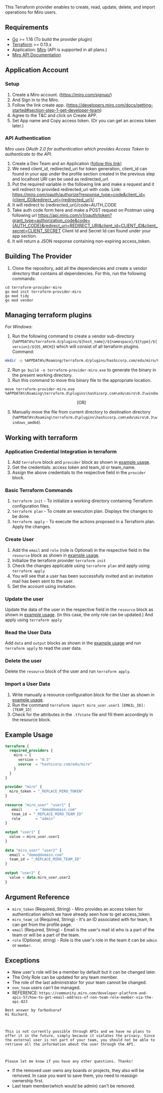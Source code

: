 This Terraform provider enables to create, read, update, delete, and import operations for Miro users.
 
 
## Requirements
 
 
* [Go](https://golang.org/doc/install) >= 1.16 (To build the provider plugin)<br>
* [Terraform](https://www.terraform.io/downloads.html) >= 0.13.x <br/>
* Application: [Miro](https://miro.com/login/) (API is supported in all plans.)
* [Miro API Documentation](https://developers.miro.com/reference#introduction)
 
## Application Account
 
### Setup<a id="setup"></a>
1. Create a Miro account. (https://miro.com/signup/)
2. And Sign in to the Miro.
3. Follow the link create app. (https://developers.miro.com/docs/getting-started#section-step-1-get-developer-team)
4. Agree to the T&C and click on Create APP.
5. Set App name and Copy access token. (Or you can get an access token later.)
 
 
### API Authentication
 *Miro uses OAuth 2.0 for authentication which provides Access Token to authenticate to the API.*
1. Create a Dev Team and an Application ([follow this link](https://developers.miro.com/docs/getting-started))<br>
2. We need client_id, redirected_uri for token generation, client_id can found in your app under the profile section created in the previous step and localhost URI can be used as redirected_url.
3. Put the required variable in the following link and make a request and it will redirect to provided redirected_uri with code.
Link: https://miro.com/oauth/authorize?response_type=code&client_id={client_ID}&redirect_uri={redirected_uri}/ <br>
3. It will redirect to {redirected_uri}/code=AUTH_CODE
4. Take auth code form here and make a POST request on Postman using following url
https://api.miro.com/v1/oauth/token?grant_type=authorization_code&code={AUTH_CODE}&redirect_uri=REDIRECT_URI&client_id=CLIENT_ID&client_secret=CLIENT_SECRET
Client Id and Secret Id can found under your app section. <br>
5. It will return a JSON response containing non-expiring access_token.
 
 
## Building The Provider
1. Clone the repository, add all the dependencies and create a vendor directory that contains all dependencies. For this, run the following commands: <br>
```
cd terraform-provider-miro
go mod init terraform-provider-miro
go mod tidy
go mod vendor
```
 
## Managing terraform plugins
*For Windows:*
1. Run the following command to create a vendor sub-directory (`%APPDATA%/terraform.d/plugins/${host_name}/${namespace}/${type}/${version}/${OS_ARCH}`) which will consist of all terraform plugins. <br> 
Command: 
```bash
mkdir -p %APPDATA%/Roaming/terraform.d/plugins/hashicorp.com/edu/miro/0.3/windows_amd64
```
2. Run `go build -o terraform-provider-miro.exe` to generate the binary in the present working directory. <br>
3. Run this command to move this binary file to the appropriate location.
 ```
 move terraform-provider-miro.exe %APPDATA%\Roaming\terraform.d\plugins\hashicorp.com\edu\miro\0.3\windows_amd64
 ``` 
<p align="center">[OR]</p>
 
3. Manually move the file from current directory to destination directory (`%APPDATA%\Roaming\terraform.d\plugins\hashicorp.com\edu\miro\0.3\windows_amd64`).<br>
 
 
## Working with terraform
 
### Application Credential Integration in terraform
1. Add `terraform` block and `provider` block as shown in [example usage](#example-usage).
2. Get the credentials: access token and team_id or team_name.
3. Assign the above credentials to the respective field in the `provider` block.
 
### Basic Terraform Commands
1. `terraform init` - To initialize a working directory containing Terraform configuration files.
2. `terraform plan` - To create an execution plan. Displays the changes to be done.
3. `terraform apply` - To execute the actions proposed in a Terraform plan. Apply the changes.
 
### Create User
1. Add the `email` and `role` (role is Optional) in the respective field in the `resource` block as shown in [example usage](#example-usage).
2. Initialize the terraform provider `terraform init`
3. Check the changes applicable using `terraform plan` and apply using `terraform apply`
4. You will see that a user has been successfully invited and an invitation mail has been sent to the user.
5. Set the account using invitation.
 
### Update the user
Update the data of the user in the respective field in the `resource` block as shown in [example usage](#example-usage).
(in this case, the only role can be updated.)
And apply using `terraform apply`
 
### Read the User Data
Add `data` and `output` blocks as shown in the [example usage](#example-usage) and run `terraform apply` to read the user data.
 
### Delete the user
Delete the `resource` block of the user and run `terraform apply`.
 
### Import a User Data
1. Write manually a resource configuration block for the User as shown in [example usage](#example-usage).
2. Run the command `terraform import miro_user.user1 [EMAIL_ID]:[TEAM_ID]`
3. Check for the attributes in the `.tfstate` file and fill them accordingly in the resource block.
 
## Example Usage<a id="example-usage"></a>
 
```terraform
terraform {
  required_providers {
    miro = {
      version = "0.3"
      source  = "hashicorp.com/edu/miro"
    }
  }
}
 
provider "miro" {
  miro_token = "_REPLACE_MIRO_TOKEN"
}
 
resource "miro_user" "user1" {
   email      = "demo@domain.com"
   team_id = "_REPLACE_MIRO_TEAM_ID"
   role       = "admin"
}
 
output "user1" {
  value = miro_user.user1
}
 
data "miro_user" "user2" {
  email = "demo@domain.com"
  team_id = "_REPLACE_MIRO_TEAM_ID"
}
 
output "user2" {
  value = data.miro_user.user2
}
```
 
## Argument Reference
* `miro_token` (Required, String) - Miro provides an access token for authentication which we have already seen how to get access_token.
* `miro_team_id` (Required, String) - It's an ID associated with for team, It can get from the profile page.
* `email` (Required, String) - Email is the user's mail id who is a part of the team or will be a part of the team.
* `role` (Optional, string) - Role is the user's role in the team it can be ```admin``` or ```member```.
 
## Exceptions
 
* New user's role will be a member by default but it can be changed later.
* The Only Role can be updated for any team member.
* The role of the last administrator for your team cannot be changed.
* ```non_team``` users can't be managed.
* REFERENCE: ``` https://community.miro.com/developer-platform-and-apis-57/how-to-get-email-address-of-non-team-role-member-via-the-api-823 ```
```
Best answer by farbodsaraf
Hi Richard,

 

This is not currently possible through APIs and we have no plans to offer it in the future, simply because it violates the privacy. Since the external user is not part of your team, you should not be able to retrieve all the information about the user through the API.

 

Please let me know if you have any other questions. Thanks!
```
* If the removed user owns any boards or projects, they also will be removed.
In case you want to save them, you need to reassign ownership first.
* Last team member(which would be admin) can't be removed.
